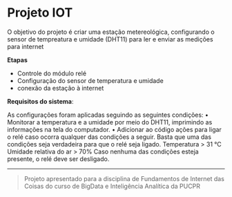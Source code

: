 # Projeto IOT
O objetivo do projeto é criar uma estação metereológica, configurando o sensor de tempreatura e umidade (DHT11) para ler e enviar as medições para internet

**Etapas**
* Controle do módulo relé
* Configuração do sensor de temperatura e umidade
* conexão da estação à internet

**Requisitos do sistema**:

As configurações foram aplicadas seguindo as seguintes condições:
•	Monitorar a temperatura e a umidade por meio do DHT11, imprimindo as informações na tela do computador. 
•	Adicionar ao código ações para ligar o relé caso ocorra qualquer das condições a seguir. Basta que uma das condições seja verdadeira para que o relé seja ligado. 
Temperatura > 31 °C 
Umidade relativa do ar > 70% 
Caso nenhuma das condições esteja presente, o relé deve ser desligado.

----- 

> Projeto apresentado para a disciplina de Fundamentos de Internet das Coisas do curso de BigData e Inteligência Analítica da PUCPR
